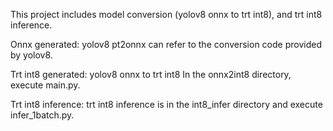 This project includes model conversion (yolov8 onnx to trt int8), and trt int8 inference. 

Onnx generated:
yolov8 pt2onnx can refer to the conversion code provided by yolov8. 

Trt int8 generated:
yolov8 onnx to trt int8 In the onnx2int8 directory, execute main.py. 

Trt int8 inference:
trt int8 inference is in the int8_infer directory and execute infer_1batch.py.
